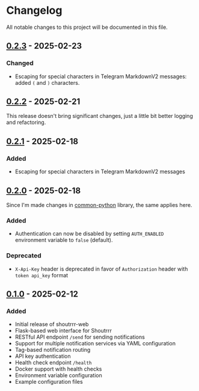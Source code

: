 # Changelog

All notable changes to this project will be documented in this file.

## [0.2.3](https://github.com/wlad031/shoutrrr-web/releases/tag/v0.2.3) - 2025-02-23

### Changed
- Escaping for special characters in Telegram MarkdownV2 messages: added `(` and `)` characters.

## [0.2.2](https://github.com/wlad031/shoutrrr-web/releases/tag/v0.2.2) - 2025-02-21

This release doesn't bring significant changes, just a little bit better logging and refactoring.

## [0.2.1](https://github.com/wlad031/shoutrrr-web/releases/tag/v0.2.1) - 2025-02-18

### Added
- Escaping for special characters in Telegram MarkdownV2 messages

## [0.2.0](https://github.com/wlad031/shoutrrr-web/releases/tag/v0.2.0) - 2025-02-18

Since I'm made changes in [common-python](https://github.com/wlad031/common-python) library, the same applies here.

### Added
- Authentication can now be disabled by setting `AUTH_ENABLED` environment variable to `false` (default).

### Deprecated
- `X-Api-Key` header is deprecated in favor of `Authorization` header with `token api_key` format

## [0.1.0](https://github.com/wlad031/shoutrrr-web/releases/tag/v0.1.0) - 2025-02-12

### Added
- Initial release of shoutrrr-web
- Flask-based web interface for Shoutrrr
- RESTful API endpoint `/send` for sending notifications
- Support for multiple notification services via YAML configuration
- Tag-based notification routing
- API key authentication
- Health check endpoint `/health`
- Docker support with health checks
- Environment variable configuration
- Example configuration files
